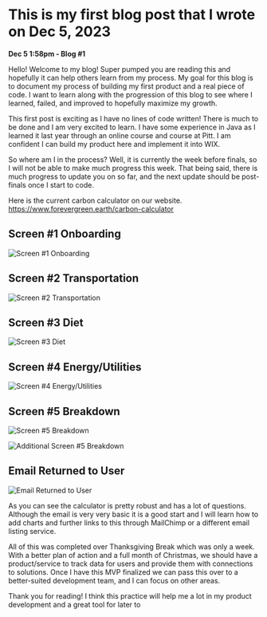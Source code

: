 <h1>This is my first blog post that I wrote on Dec 5, 2023</h1>

<p><strong>Dec 5 1:58pm - Blog #1</strong></p>

<p>Hello! Welcome to my blog! Super pumped you are reading this and hopefully it can help others learn from my process. My goal for this blog is to document my process of building my first product and a real piece of code. I want to learn along with the progression of this blog to see where I learned, failed, and improved to hopefully maximize my growth.</p>

<p>This first post is exciting as I have no lines of code written! There is much to be done and I am very excited to learn. I have some experience in Java as I learned it last year through an online course and course at Pitt. I am confident I can build my product here and implement it into WIX.</p>

<p>So where am I in the process? Well, it is currently the week before finals, so I will not be able to make much progress this week. That being said, there is much progress to update you on so far, and the next update should be post-finals once I start to code.</p>

<p>Here is the current carbon calculator on our website. <a href="https://www.forevergreen.earth/carbon-calculator">https://www.forevergreen.earth/carbon-calculator</a></p>

<h2>Screen #1 Onboarding</h2>
<p><img src="https://github.com/jackforevergreen/jackforevergreen.github.io/assets/151107754/e16175a6-2fae-4a19-96df-44049edd121d" alt="Screen #1 Onboarding"></p>

<h2>Screen #2 Transportation</h2>
<p><img src="https://github.com/jackforevergreen/jackforevergreen.github.io/assets/151107754/cf77f8a9-d27b-4233-9094-f216d1cd5a9a" alt="Screen #2 Transportation"></p>

<h2>Screen #3 Diet</h2>
<p><img src="https://github.com/jackforevergreen/jackforevergreen.github.io/assets/151107754/fc6566af-c478-4ff7-a9d6-845edd4a5a97" alt="Screen #3 Diet"></p>

<h2>Screen #4 Energy/Utilities</h2>
<p><img src="https://github.com/jackforevergreen/jackforevergreen.github.io/assets/151107754/84f75566-a0be-4d40-a649-8b8c9ea8eb6b" alt="Screen #4 Energy/Utilities"></p>

<h2>Screen #5 Breakdown</h2>
<p><img src="https://github.com/jackforevergreen/jackforevergreen.github.io/assets/151107754/d79b91ae-63be-4b3c-980e-0ab12dcf2fc3" alt="Screen #5 Breakdown"></p>
<p><img src="https://github.com/jackforevergreen/jackforevergreen.github.io/assets/151107754/8687e18f-47fc-4e1b-b574-648134edb298" alt="Additional Screen #5 Breakdown"></p>

<h2>Email Returned to User</h2>
<p><img src="https://github.com/jackforevergreen/jackforevergreen.github.io/assets/151107754/717bf1a6-95ab-4383-82bc-7d6887e14c48" alt="Email Returned to User"></p>

<p>As you can see the calculator is pretty robust and has a lot of questions. Although the email is very very basic it is a good start and I will learn how to add charts and further links to this through MailChimp or a different email listing service.</p>

<p>All of this was completed over Thanksgiving Break which was only a week. With a better plan of action and a full month of Christmas, we should have a product/service to track data for users and provide them with connections to solutions. Once I have this MVP finalized we can pass this over to a better-suited development team, and I can focus on other areas.</p>

<p>Thank you for reading! I think this practice will help me a lot in my product development and a great tool for later to
